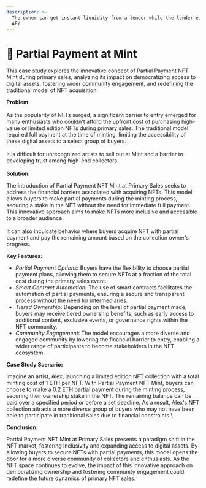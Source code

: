 ```yaml
---
description: >-
  The owner can get instant liquidity from a lender while the lender earns > 50%
  APY
---
```


# 💼 Partial Payment at Mint

This case study explores the innovative concept of Partial Payment NFT Mint during primary sales, analyzing its impact on democratizing access to digital assets, fostering wider community engagement, and redefining the traditional model of NFT acquisition.

**Problem:**\
\
As the popularity of NFTs surged, a significant barrier to entry emerged for many enthusiasts who couldn't afford the upfront cost of purchasing high-value or limited edition NFTs during primary sales. The traditional model required full payment at the time of minting, limiting the accessibility of these digital assets to a select group of buyers.\
\
It is difficult for unrecognized artists to sell out at Mint and a barrier to developing trust among high-end collectors.\
\
**Solution:**

The introduction of Partial Payment NFT Mint at Primary Sales seeks to address the financial barriers associated with acquiring NFTs. This model allows buyers to make partial payments during the minting process, securing a stake in the NFT without the need for immediate full payment. This innovative approach aims to make NFTs more inclusive and accessible to a broader audience.\
\
It can also inculcate behavior where buyers acquire NFT with partial payment and pay the remaining amount based on the collection owner’s progress.&#x20;

**Key Features:**

* _Partial Payment Options_: Buyers have the flexibility to choose partial payment plans, allowing them to secure NFTs at a fraction of the total cost during the primary sales event.
* _Smart Contract Automation_: The use of smart contracts facilitates the automation of partial payments, ensuring a secure and transparent process without the need for intermediaries.
* _Tiered Ownership_: Depending on the level of partial payment made, buyers may receive tiered ownership benefits, such as early access to additional content, exclusive events, or governance rights within the NFT community.
* _Community Engagement_: The model encourages a more diverse and engaged community by lowering the financial barrier to entry, enabling a wider range of participants to become stakeholders in the NFT ecosystem.

**Case Study Scenario:**

Imagine an artist, Alex, launching a limited edition NFT collection with a total minting cost of 1 ETH per NFT. With Partial Payment NFT Mint, buyers can choose to make a 0.2 ETH partial payment during the minting process, securing their ownership stake in the NFT. The remaining balance can be paid over a specified period or before a set deadline. As a result, Alex's NFT collection attracts a more diverse group of buyers who may not have been able to participate in traditional sales due to financial constraints.\


**Conclusion:**

Partial Payment NFT Mint at Primary Sales presents a paradigm shift in the NFT market, fostering inclusivity and expanding access to digital assets. By allowing buyers to secure NFTs with partial payments, this model opens the door for a more diverse community of collectors and enthusiasts. As the NFT space continues to evolve, the impact of this innovative approach on democratizing ownership and fostering community engagement could redefine the future dynamics of primary NFT sales.
